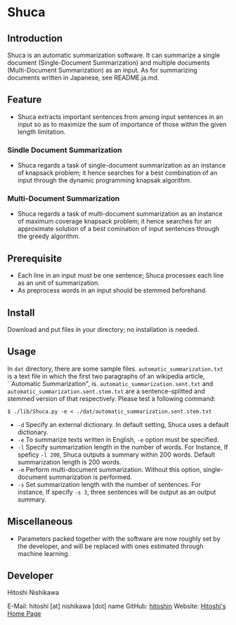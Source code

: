Shuca
====

## Introduction
Shuca is an automatic summarization software. 
It can summarize a single document (Single-Document Summarization) and multiple documents (Multi-Document Summarization) as an input.
As for summarizing documents written in Japanese, see README.ja.md.

## Feature
* Shuca extracts important sentences from among input sentences in an input so as to maximize the sum of importance of those within the given length limitation.

### Sindle Document Summarization
* Shuca regards a task of single-document summarization as an instance of knapsack problem; it hence searches for a best combination of an input through the dynamic programming knapsak algorithm.

### Multi-Document Summarization
* Shuca regards a task of multi-document summarization as an instance of maximum coverage knapsack problem; it hence searches for an approximate solution of a best comination of input sentences through the greedy algorithm.

## Prerequisite
* Each line in an input must be one sentence; Shuca processes each line as an unit of summarization.
* As preprocess words in an input should be stemmed beforehand.

## Install
Download and put files in your directory; no installation is needed.

## Usage
In `dat` directory, there are some sample files. `automatic_summarization.txt` is a text file in which the first two paragraphs of an wikipedia article, ``Automatic Summarization", is.
`automatic_summarization.sent.txt` and `automatic_summarization.sent.stem.txt` are a sentence-splitted and stemmed version of that respectively.
Please test a following command:

    $ ./lib/Shuca.py -e < ./dat/automatic_summarization.sent.stem.txt

* `-d` Specify an external dictionary. In default setting, Shuca uses a default dictionary.
* `-e` To summarize texts written in English, `-e` option must be specified.
* `-l` Specify summarization length in the number of words. For Instance, If speficy `-l 200`, Shuca outputs a summary within 200 words. Default summarization length is 200 words.
* `-m` Perform multi-document summarization. Without this option, single-document summarization is performed.
* `-s` Set summarization length with the number of sentences. For instance, If specify `-s 3`, three sentences will be output as an output summary.

## Miscellaneous
* Parameters packed together with the software are now roughly set by the developer, and will be replaced with ones estimated through machine learning.

## Developer
Hitoshi Nishikawa

E-Mail: hitoshi [at] nishikawa [dot] name
GitHub: [hitoshin](https://github.com/hitoshin)
Website: [Hitoshi's Home Page](http://www.hitoshi.nishikawa.name)
